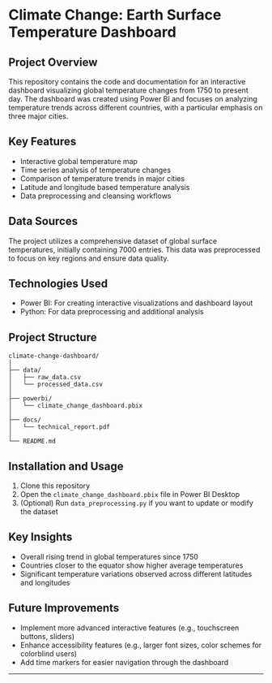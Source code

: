 # Climate Change: Earth Surface Temperature Dashboard

## Project Overview

This repository contains the code and documentation for an interactive dashboard visualizing global temperature changes from 1750 to present day. The dashboard was created using Power BI and focuses on analyzing temperature trends across different countries, with a particular emphasis on three major cities.

## Key Features

- Interactive global temperature map
- Time series analysis of temperature changes
- Comparison of temperature trends in major cities
- Latitude and longitude based temperature analysis
- Data preprocessing and cleansing workflows

## Data Sources

The project utilizes a comprehensive dataset of global surface temperatures, initially containing 7000 entries. This data was preprocessed to focus on key regions and ensure data quality.

## Technologies Used

- Power BI: For creating interactive visualizations and dashboard layout
- Python: For data preprocessing and additional analysis

## Project Structure

```
climate-change-dashboard/
│
├── data/
│   ├── raw_data.csv
│   └── processed_data.csv
│
├── powerbi/
│   └── climate_change_dashboard.pbix
│
├── docs/
│   └── technical_report.pdf
│
└── README.md
```

## Installation and Usage

1. Clone this repository
2. Open the `climate_change_dashboard.pbix` file in Power BI Desktop
3. (Optional) Run `data_preprocessing.py` if you want to update or modify the dataset

## Key Insights

- Overall rising trend in global temperatures since 1750
- Countries closer to the equator show higher average temperatures
- Significant temperature variations observed across different latitudes and longitudes

## Future Improvements

- Implement more advanced interactive features (e.g., touchscreen buttons, sliders)
- Enhance accessibility features (e.g., larger font sizes, color schemes for colorblind users)
- Add time markers for easier navigation through the dashboard


---
